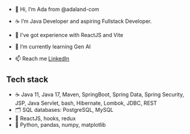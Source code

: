 - 👋 Hi, I’m Ada from @adaland-com
- :coffee: I’m Java Developer and aspiring Fullstack Developer.
- :rocket: I've got experience with ReactJS and Vite
- 🌱 I’m currently learning Gen AI

- 📫 Reach me [LinkedIn](https://www.linkedin.com/in/adrianna-boczar/)

## Tech stack
- :coffee: Java 11, Java 17, Maven, SpringBoot, Spring Data, Spring Security, JSP, Java Servlet, bash, Hibernate, Lombok, JDBC, REST
- :card_index_dividers: SQL databases: PostgreSQL, MySQL
- :rocket: ReactJS, hooks, redux
- :snake: Python, pandas, numpy, matplotlib
